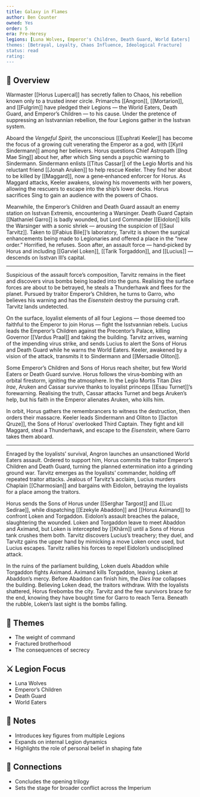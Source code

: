 ```yaml
---
title: Galaxy in Flames  
author: Ben Counter  
owned: Yes
order: 5  
era: Pre-Heresy  
legions: [Luna Wolves, Emperor's Children, Death Guard, World Eaters]  
themes: [Betrayal, Loyalty, Chaos Influence, Ideological Fracture]  
status: read  
rating:  
---
```


## 🧭 Overview

Warmaster [[Horus Lupercal]] has secretly fallen to Chaos, his rebellion known only to a trusted inner circle. Primarchs [[Angron]], [[Mortarion]], and [[Fulgrim]] have pledged their Legions — the World Eaters, Death Guard, and Emperor’s Children — to his cause. Under the pretence of suppressing an Isstvannian rebellion, the four Legions gather in the Isstvan system.

Aboard the *Vengeful Spirit*, the unconscious [[Euphrati Keeler]] has become the focus of a growing cult venerating the Emperor as a god, with [[Kyril Sindermann]] among her believers. Horus questions Chief Astropath [[Ing Mae Sing]] about her, after which Sing sends a psychic warning to Sindermann. Sindermann enlists [[Titus Cassar]] of the Legio Mortis and his reluctant friend [[Jonah Aruken]] to help rescue Keeler. They find her about to be killed by [[Maggard]], now a gene‑enhanced enforcer for Horus. As Maggard attacks, Keeler awakens, slowing his movements with her powers, allowing the rescuers to escape into the ship’s lower decks. Horus sacrifices Sing to gain an audience with the powers of Chaos.

Meanwhile, the Emperor’s Children and Death Guard assault an enemy station on Isstvan Extremis, encountering a Warsinger. Death Guard Captain [[Nathaniel Garro]] is badly wounded, but Lord Commander [[Eidolon]] kills the Warsinger with a sonic shriek — arousing the suspicion of [[Saul Tarvitz]]. Taken to [[Fabius Bile]]’s laboratory, Tarvitz is shown the surgical enhancements being made to Legionaries and offered a place in the “new order.” Horrified, he refuses. Soon after, an assault force — hand‑picked by Horus and including [[Garviel Loken]], [[Tarik Torgaddon]], and [[Lucius]] — descends on Isstvan III’s capital.

---

Suspicious of the assault force’s composition, Tarvitz remains in the fleet and discovers virus bombs being loaded into the guns. Realising the surface forces are about to be betrayed, he steals a Thunderhawk and flees for the planet. Pursued by traitor Emperor’s Children, he turns to Garro, who believes his warning and has the *Eisenstein* destroy the pursuing craft. Tarvitz lands undetected.

On the surface, loyalist elements of all four Legions — those deemed too faithful to the Emperor to join Horus — fight the Isstvannian rebels. Lucius leads the Emperor’s Children against the Precentor’s Palace, killing Governor [[Vardus Praal]] and taking the building. Tarvitz arrives, warning of the impending virus strike, and sends Lucius to alert the Sons of Horus and Death Guard while he warns the World Eaters. Keeler, awakened by a vision of the attack, transmits it to Sindermann and [[Mersadie Oliton]].

Some Emperor’s Children and Sons of Horus reach shelter, but few World Eaters or Death Guard survive. Horus follows the virus‑bombing with an orbital firestorm, igniting the atmosphere. In the Legio Mortis Titan *Dies Irae*, Aruken and Cassar survive thanks to loyalist princeps [[Esau Turnet]]’s forewarning. Realising the truth, Cassar attacks Turnet and begs Aruken’s help, but his faith in the Emperor alienates Aruken, who kills him.

In orbit, Horus gathers the remembrancers to witness the destruction, then orders their massacre. Keeler leads Sindermann and Oliton to [[Iacton Qruze]], the Sons of Horus’ overlooked Third Captain. They fight and kill Maggard, steal a Thunderhawk, and escape to the *Eisenstein*, where Garro takes them aboard.

---

Enraged by the loyalists’ survival, Angron launches an unsanctioned World Eaters assault. Ordered to support him, Horus commits the traitor Emperor’s Children and Death Guard, turning the planned extermination into a grinding ground war. Tarvitz emerges as the loyalists’ commander, holding off repeated traitor attacks. Jealous of Tarvitz’s acclaim, Lucius murders Chaplain [[Charmosian]] and bargains with Eidolon, betraying the loyalists for a place among the traitors.

Horus sends the Sons of Horus under [[Serghar Targost]] and [[Luc Sedirae]], while dispatching [[Ezekyle Abaddon]] and [[Horus Aximand]] to confront Loken and Torgaddon. Eidolon’s assault breaches the palace, slaughtering the wounded. Loken and Torgaddon leave to meet Abaddon and Aximand, but Loken is intercepted by [[Khârn]] until a Sons of Horus tank crushes them both. Tarvitz discovers Lucius’s treachery; they duel, and Tarvitz gains the upper hand by mimicking a move Loken once used, but Lucius escapes. Tarvitz rallies his forces to repel Eidolon’s undisciplined attack.

In the ruins of the parliament building, Loken duels Abaddon while Torgaddon fights Aximand. Aximand kills Torgaddon, leaving Loken at Abaddon’s mercy. Before Abaddon can finish him, the *Dies Irae* collapses the building. Believing Loken dead, the traitors withdraw. With the loyalists shattered, Horus firebombs the city. Tarvitz and the few survivors brace for the end, knowing they have bought time for Garro to reach Terra. Beneath the rubble, Loken’s last sight is the bombs falling.

## 🧠 Themes  
- The weight of command  
- Fractured brotherhood  
- The consequences of secrecy  

## ⚔️ Legion Focus  
- Luna Wolves  
- Emperor’s Children  
- Death Guard  
- World Eaters  

## 📝 Notes  
- Introduces key figures from multiple Legions  
- Expands on internal Legion dynamics  
- Highlights the role of personal belief in shaping fate  

## 🔗 Connections  
- Concludes the opening trilogy  
- Sets the stage for broader conflict across the Imperium  